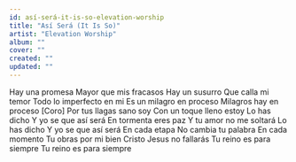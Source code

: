 ```yaml
---
id: así-será-it-is-so-elevation-worship
title: "Así Será (It Is So)"
artist: "Elevation Worship"
album: ""
cover: ""
created: ""
updated: ""
---
```


Hay una promesa
Mayor que mis fracasos
Hay un susurro
Que calla mi temor
Todo lo imperfecto en mi
Es un milagro en proceso
Milagros hay en proceso
[Coro]
Por tus llagas sano soy
Con un toque lleno estoy
Lo has dicho
Y yo se que así será
En tormenta eres paz
Y tu amor no me soltará
Lo has dicho
Y yo se que así será
En cada etapa
No cambia tu palabra
En cada momento
Tu obras por mi bien
Cristo Jesus no fallarás
Tu reino es para siempre
Tu reino es para siempre